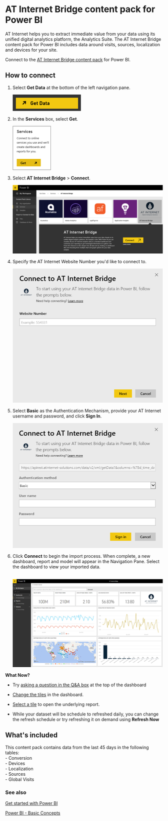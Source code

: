 ﻿<properties
   pageTitle="AT Internet Bridge content pack for Power BI"
   description="AT Internet Bridge content pack for Power BI"
   services="powerbi"
   documentationCenter=""
   authors="theresapalmer" 
   manager="mblythe" 
   editor=""
   tags=""
   qualityFocus="no"
   qualityDate=""/>
 
<tags
   ms.service="powerbi"
   ms.devlang="NA"
   ms.topic="article"
   ms.tgt_pltfrm="NA"
   ms.workload="powerbi"
   ms.date="01/18/2016"
   ms.author="tpalmer"/>
   
# AT Internet Bridge content pack for Power&nbsp;BI

AT Internet helps you to extract immediate value from your data using its unified digital analytics platform, the Analytics Suite. The AT Internet Bridge content pack for Power BI includes data around visits, sources, localization and devices for your site.

Connect to the [AT Internet Bridge content pack](https://app.powerbi.com/getdata/services/at-internet-bridge) for Power BI.

## How to connect

1.  Select **Get Data** at the bottom of the left navigation pane.

    ![](media/powerbi-content-pack-at-internet/PBI_GetData.png) 

2.  In the **Services** box, select **Get**.

    ![](media/powerbi-content-pack-at-internet/PBI_GetServices.png) 

3.  Select **AT Internet Bridge** \> **Connect**.

    ![](media/powerbi-content-pack-at-internet/connect.png)
    
4.  Specify the AT Internet Website Number you'd like to connect to.

    ![](media/powerbi-content-pack-at-internet/params.png)

5.  Select **Basic** as the Authentication Mechanism, provide your AT Internet username and password, and click **Sign In**. 

    ![](media/powerbi-content-pack-at-internet/creds.png)

6.  Click **Connect** to begin the import process. When complete, a new dashboard, report and model will appear in the Navigation Pane. Select the dashboard to view your imported data.

     ![](media/powerbi-content-pack-at-internet/atinternet.png)

**What Now?**

- Try [asking a question in the Q&A box](powerbi-service-q-and-a.md) at the top of the dashboard

- [Change the tiles](powerbi-service-edit-a-tile-in-a-dashboard.md) in the dashboard.

- [Select a tile](powerbi-service-dashboard-tiles.md) to open the underlying report.

- While your dataset will be schedule to refreshed daily, you can change the refresh schedule or try refreshing it on demand using **Refresh Now**

## What's included
This content pack contains data from the last 45 days in the following tables:  
    - Conversion  
    - Devices  
    - Localization  
    - Sources  
    - Global Visits  

### See also

[Get started with Power BI](powerbi-service-get-started.md)

[Power BI - Basic Concepts](powerbi-service-basic-concepts.md)

